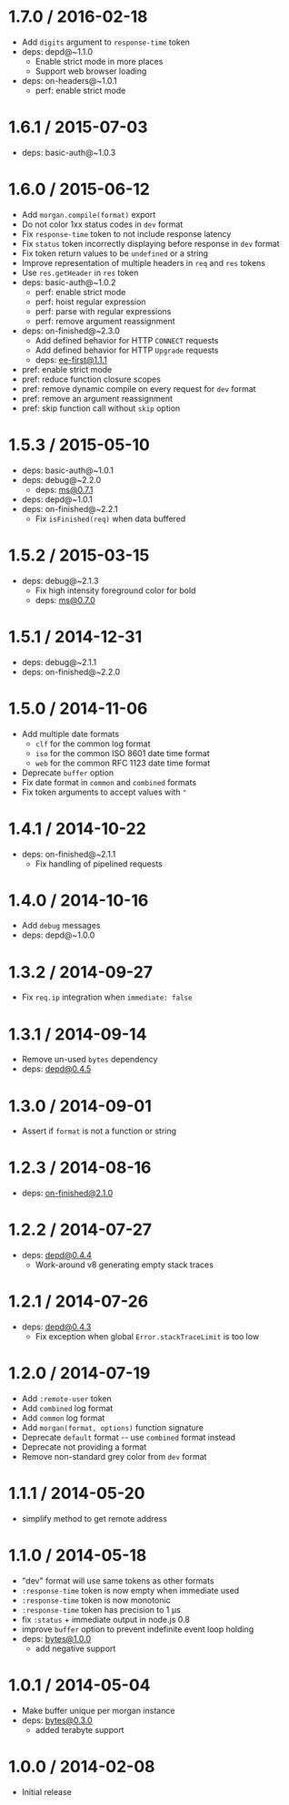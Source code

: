 1.7.0 / 2016-02-18
====

  * Add `digits` argument to `response-time` token
  * deps: depd@~1.1.0
    - Enable strict mode in more places
    - Support web browser loading
  * deps: on-headers@~1.0.1
    - perf: enable strict mode

1.6.1 / 2015-07-03
====

  * deps: basic-auth@~1.0.3

1.6.0 / 2015-06-12
====

  * Add `morgan.compile(format)` export
  * Do not color 1xx status codes in `dev` format
  * Fix `response-time` token to not include response latency
  * Fix `status` token incorrectly displaying before response in `dev` format
  * Fix token return values to be `undefined` or a string
  * Improve representation of multiple headers in `req` and `res` tokens
  * Use `res.getHeader` in `res` token
  * deps: basic-auth@~1.0.2
    - perf: enable strict mode
    - perf: hoist regular expression
    - perf: parse with regular expressions
    - perf: remove argument reassignment
  * deps: on-finished@~2.3.0
    - Add defined behavior for HTTP `CONNECT` requests
    - Add defined behavior for HTTP `Upgrade` requests
    - deps: ee-first@1.1.1
  * pref: enable strict mode
  * pref: reduce function closure scopes
  * pref: remove dynamic compile on every request for `dev` format
  * pref: remove an argument reassignment
  * pref: skip function call without `skip` option

1.5.3 / 2015-05-10
====

  * deps: basic-auth@~1.0.1
  * deps: debug@~2.2.0
    - deps: ms@0.7.1
  * deps: depd@~1.0.1
  * deps: on-finished@~2.2.1
    - Fix `isFinished(req)` when data buffered

1.5.2 / 2015-03-15
====

  * deps: debug@~2.1.3
    - Fix high intensity foreground color for bold
    - deps: ms@0.7.0

1.5.1 / 2014-12-31
====

  * deps: debug@~2.1.1
  * deps: on-finished@~2.2.0

1.5.0 / 2014-11-06
====

  * Add multiple date formats
    - `clf` for the common log format
    - `iso` for the common ISO 8601 date time format
    - `web` for the common RFC 1123 date time format
  * Deprecate `buffer` option
  * Fix date format in `common` and `combined` formats
  * Fix token arguments to accept values with `"`

1.4.1 / 2014-10-22
====

  * deps: on-finished@~2.1.1
    - Fix handling of pipelined requests

1.4.0 / 2014-10-16
====

  * Add `debug` messages
  * deps: depd@~1.0.0

1.3.2 / 2014-09-27
====

  * Fix `req.ip` integration when `immediate: false`

1.3.1 / 2014-09-14
====

  * Remove un-used `bytes` dependency
  * deps: depd@0.4.5

1.3.0 / 2014-09-01
====

  * Assert if `format` is not a function or string

1.2.3 / 2014-08-16
====

  * deps: on-finished@2.1.0

1.2.2 / 2014-07-27
====

  * deps: depd@0.4.4
    - Work-around v8 generating empty stack traces

1.2.1 / 2014-07-26
====

  * deps: depd@0.4.3
    - Fix exception when global `Error.stackTraceLimit` is too low

1.2.0 / 2014-07-19
====

  * Add `:remote-user` token
  * Add `combined` log format
  * Add `common` log format
  * Add `morgan(format, options)` function signature
  * Deprecate `default` format -- use `combined` format instead
  * Deprecate not providing a format
  * Remove non-standard grey color from `dev` format

1.1.1 / 2014-05-20
====

  * simplify method to get remote address

1.1.0 / 2014-05-18
====

  * "dev" format will use same tokens as other formats
  * `:response-time` token is now empty when immediate used
  * `:response-time` token is now monotonic
  * `:response-time` token has precision to 1 μs
  * fix `:status` + immediate output in node.js 0.8
  * improve `buffer` option to prevent indefinite event loop holding
  * deps: bytes@1.0.0
    - add negative support

1.0.1 / 2014-05-04
====

  * Make buffer unique per morgan instance
  * deps: bytes@0.3.0
    * added terabyte support

1.0.0 / 2014-02-08
====

  * Initial release
